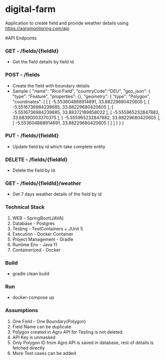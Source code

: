# digital-farm
Application to create field and provide weather details using https://agromonitoring.com/api

#API Endpoints
### GET - /fields/{fieldId}
- Get the field details by field id
### POST - /fields
- Create the field with boundary details
- Sample
{
    "name": "Rice Field",
    "countryCode":"DEU",
    "geo_json": {
        "type": "Feature",
        "properties": {},
        "geometry": {
            "type": "Polygon",
            "coordinates": [
                [
                    [
                        -5.553604888914691,
                        33.88229680420605
                    ],
                    [
                        -5.5516736984239685,
                        33.88229680420605
                    ],
                    [
                        -5.5516736984239685,
                        33.88372189858022
                    ],
                    [
                        -5.555965232847882,
                        33.88390003370375
                    ],
                    [
                        -5.555965232847882,
                        33.88229680420605
                    ],
                    [
                        -5.553604888914691,
                        33.88229680420605
                    ]
                ]
            ]
        }
    }
}
### PUT - /fields/{fieldId}
- Update field by id which take complete entity
### DELETE - /fields/{fieldId}
- Delete the field by id
### GET - /fields/{fieldId}/weather
- Get 7 days weather details of the field by id

### Technical Stack
1. WEB - SpringBoot(JAVA)
2. Database - Postgres
3. Testing - TestContainers + JUnit 5
4. Execution - Docker Container
5. Project Management - Gradle
6. Runtime Env - Java 11 
7. Containerized - Docker

### Build 
- gradle clean build

### Run 
- docker-compose up

### Assumptions
1. One Field - One Boundary(Polygon)
2. Field Name can be duplicate
3. Polygon created in Agro API for Testing is not deleted
4. API Key is unmasked
5. Only Polygon ID from Agro API is saved in database, rest of details is fetched directly
6. More Test cases can be added




 

